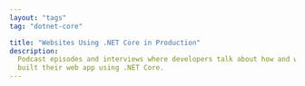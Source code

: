 ```yaml
---
layout: "tags"
tag: "dotnet-core"

title: "Websites Using .NET Core in Production"
description:
  Podcast episodes and interviews where developers talk about how and why they
  built their web app using .NET Core.
---
```


